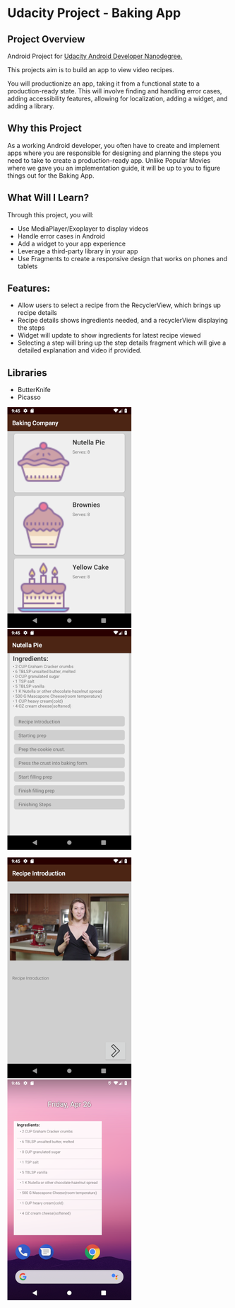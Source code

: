 # Udacity Project - Baking App


## Project Overview
Android Project for [Udacity Android Developer Nanodegree.](https://eu.udacity.com/course/android-developer-nanodegree-by-google--nd801) 

This projects aim is to build an app to view video recipes.

You will productionize an app, taking it from a functional state to a production-ready state. This will involve finding and handling error cases, adding accessibility features, allowing for localization, adding a widget, and adding a library.

## Why this Project
As a working Android developer, you often have to create and implement apps where you are responsible for designing and planning the steps you need to take to create a production-ready app. Unlike Popular Movies where we gave you an implementation guide, it will be up to you to figure things out for the Baking App.

## What Will I Learn?
Through this project, you will:
- Use MediaPlayer/Exoplayer to display videos
- Handle error cases in Android
- Add a widget to your app experience
- Leverage a third-party library in your app
- Use Fragments to create a responsive design that works on phones and tablets

## Features:
- Allow users to select a recipe from the RecyclerView, which brings up recipe details
- Recipe details shows ingredients needed, and a recyclerView displaying the steps
- Widget will update to show ingredients for latest recipe viewed
- Selecting a step will bring up the step details fragment which will give a detailed explanation and video if provided.

## Libraries
- ButterKnife
- Picasso

![Alt text](baking_one.png?raw=true "Baking Image One")
![Alt text](baking_two.png?raw=true "Baking Image Two")

![Alt text](baking_three.png?raw=true "Baking Image Three")
![Alt text](baking_four.png?raw=true "Baking Image Four")
